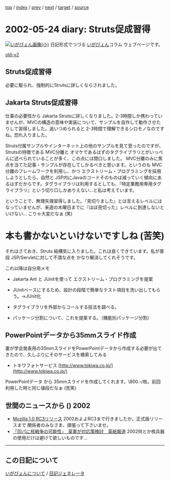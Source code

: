 [top](https://igapyon.github.io/diary/) 
 / [index](https://igapyon.github.io/diary/2002/index.html) 
 / [prev](https://igapyon.github.io/diary/2002/ig020523.html) 
 / [next](https://igapyon.github.io/diary/2002/ig020528.html) 
 / [target](https://igapyon.github.io/diary/2002/ig020524.html) 
 / [source](https://github.com/igapyon/diary/blob/gh-pages/2002/ig020524.html.src.md) 

2002-05-24 diary: Struts促成習得
=====================================================================================================
[![いがぴょん画像(小)](https://igapyon.github.io/diary/images/iga200306s.jpg "いがぴょん")](https://igapyon.github.io/diary/memo/memoigapyon.html) 日記形式でつづる [いがぴょん](https://igapyon.github.io/diary/memo/memoigapyon.html)コラム ウェブページです。

[old-v2](ig020524-orig.html)

## Struts促成習得

必要に駆られ、強制的にStrutsに詳しくならされました。


## Jakarta Struts促成習得

仕事の必要性から Jakarta Strutsに詳しくなりました。2-3時間しか携わっていませんが、MVCの構造の意味や実装について、サンプルを自作して動作させたりして習得しました。追いつめられると
2-3時間で理解できるシロモノなのですね。恐れ入りました。

Struts付属サンプルやインターネット上の他のサンプルを見て思ったのですが、Strutsの特徴である
MVC分離と オマケであるはずのタグライブラリとがいっぺんに述べられていることが多く、この点には閉口しました。
MVC分離のみに焦点を当てた記事・サンプルが存在してしかるべきと思います。というのも
MVC分離のフレームワークを利用し、かつ エクストリーム・プログラミングを採用しようとしたら、自然と
JSP内にJavaのコードそのものは減っていく傾向にあるはずだからです。タグライブラリは利用するとしても、『特定業務用専用タグライブラリ』という切り口しかありえない…と私は考えています。

ということで、無理矢理習得しました。『見切りました』とは言えるレベルにはなっていませんが、来週の木曜日までに『ほぼ見切った』レベルに到達しないといけない… こりゃ大変だなぁ (笑)
# 本も書かないといけないですしね (苦笑)

それはさておき、Struts 結構気に入りました。これは良くできています。私が普段
JSP/Servletに対して不満な点を かなり解消してくれそうです。

これ以降は自分用メモ

* Jakarta Ant と JUnitを使って エクストリーム・プログラミングを提案
  
* JUnitベースにするため、設計の段階で簡単なテスト項目を洗い出してもらう。→JUnit化
  
* タグライブラリを外部からコールする技法を調べる。
  
* パッケージ分割について、これを提案する。（機能別パッケージ分割）

## PowerPointデータから35mmスライド作成

妻が学会発表用の35mmスライドをPowerPointデータから作成する必要が出てきたので、久しぶりにそのサービスを検索してみる

* トキワフォトサービス
  [http://www.tokiwa.co.jp/](http://www.tokiwa.co.jp/)

PowerPointデータ から 35mmスライドを作成してくれます。\800.-/枚。前回利用した時と同じ値段だなぁ
(苦笑)

## 世間のニュースから () 2002

* [Mozilla 1.0 RC3リリース](http://www.zdnet.co.jp/news/0205/24/nebt_21.html)  2002およよRC3まで行きましたか。正式版リリースまで 関係者のみなさま、頑張って下さいませ。
* [「印パに核戦争の可能性」　英軍が対応策検討　英紙報道](http://www.asahi.com/international/update/0524/010.html?2002)  2002何とか核兵器の使用だけは避けて欲しいものです…

----------------------------------------------------------------------------------------------------

## この日記について
[いがぴょんについて](https://igapyon.github.io/diary/memo/memoigapyon.html) / [日記ジェネレータ](https://github.com/igapyon/igapyonv3)
